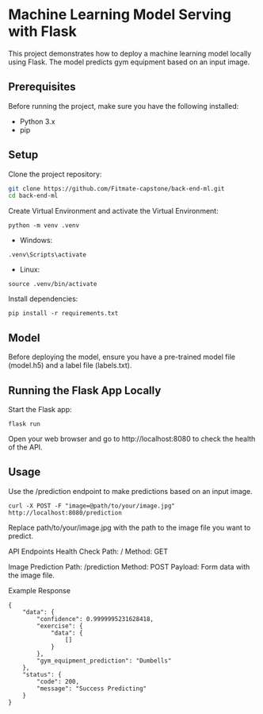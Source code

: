 # Machine Learning Model Serving with Flask

This project demonstrates how to deploy a machine learning model locally using Flask. The model predicts gym equipment based on an input image.

## Prerequisites

Before running the project, make sure you have the following installed:

- Python 3.x
- pip

## Setup

Clone the project repository:

```bash
git clone https://github.com/Fitmate-capstone/back-end-ml.git
cd back-end-ml
```

Create Virtual Environment and activate the Virtual Environment:

```
python -m venv .venv
```

- Windows:

```
.venv\Scripts\activate
```

- Linux:

```
source .venv/bin/activate
```

Install dependencies:

```
pip install -r requirements.txt
```

## Model

Before deploying the model, ensure you have a pre-trained model file (model.h5) and a label file (labels.txt).

## Running the Flask App Locally

Start the Flask app:

```
flask run
```

Open your web browser and go to http://localhost:8080 to check the health of the API.

## Usage

Use the /prediction endpoint to make predictions based on an input image.

```
curl -X POST -F "image=@path/to/your/image.jpg" http://localhost:8080/prediction
```

Replace path/to/your/image.jpg with the path to the image file you want to predict.

API Endpoints
Health Check
Path: /
Method: GET

Image Prediction
Path: /prediction
Method: POST
Payload: Form data with the image file.

Example Response

```
{
    "data": {
        "confidence": 0.9999995231628418,
        "exercise": {
            "data": {
                []
            }
        },
        "gym_equipment_prediction": "Dumbells"
    },
    "status": {
        "code": 200,
        "message": "Success Predicting"
    }
}
```
